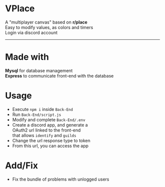 # VPlace

A "multiplayer canvas" based on **r/place**  
Easy to modify values, as colors and timers  
Login via discord account

---

# Made with
**Mysql** for database management  
**Express** to communicate front-end with the database

# Usage
- Execute `npm i` inside `Back-End`
- Run `Back-End/script.js`
- Modify and complete `Back-End/.env`
- Create a discord app, and generate a  
OAuth2 url linked to the front-end  
that allows `identify` and `guilds`
- Change the url response type to token
- From this url, you can access the app

# Add/Fix
- Fix the bundle of problems with unlogged users
